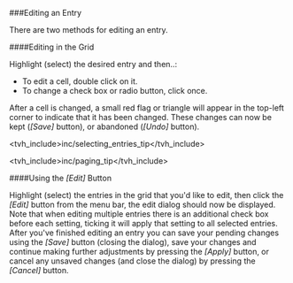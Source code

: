 ###Editing an Entry

There are two methods for editing an entry.

####Editing in the Grid

Highlight (select) the desired entry and then..:

* To edit a cell, double click on it. 
* To change a check box or radio button, click once.

After a cell is changed, a small red flag or triangle will appear in 
the top-left corner to indicate that it has been changed. These changes 
can now be kept (*[Save]* button), or abandoned (*[Undo]* button).

<tvh_include>inc/selecting_entries_tip</tvh_include>

<tvh_include>inc/paging_tip</tvh_include>

####Using the *[Edit]* Button

Highlight (select) the entries in the grid that you'd like to edit, then 
click the *[Edit]* button from the menu bar, the edit dialog should now 
be displayed. Note that when editing multiple 
entries there is an additional check box before each setting, 
ticking it will apply that setting to all selected entries.
After you've finished editing an entry you can save your pending changes 
using the *[Save]* button (closing the dialog), save your changes and continue making 
further adjustments by pressing the *[Apply]* button, or cancel any unsaved 
changes (and close the dialog) by pressing the *[Cancel]* button.
